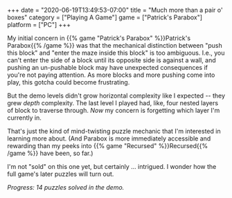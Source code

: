 +++
date = "2020-06-19T13:49:53-07:00"
title = "Much more than a pair o' boxes"
category = ["Playing A Game"]
game = ["Patrick's Parabox"]
platform = ["PC"]
+++

My initial concern in {{% game "Patrick's Parabox" %}}Patrick's Parabox{{% /game %}} was that the mechanical distinction between "push this block" and "enter the maze inside this block" is too ambiguous.  I.e., you can't enter the side of a block until its opposite side is against a wall, and pushing an un-pushable block may have unexpected consequences if you're not paying attention.  As more blocks and more pushing come into play, this gotcha could become frustrating.

But the demo levels didn't grow horizontal complexity like I expected -- they grew <i>depth</i> complexity.  The last level I played had, like, four nested layers of block to traverse through.  <i>Now</i> my concern is forgetting which layer I'm currently in.

That's just the kind of mind-twisting puzzle mechanic that I'm interested in learning more about.  (And Parabox is more immediately accessible and rewarding than my peeks into {{% game "Recursed" %}}Recursed{{% /game %}} have been, so far.)

I'm not "sold" on this one yet, but certainly ... intrigued.  I wonder how the full game's later puzzles will turn out.

<i>Progress: 14 puzzles solved in the demo.</i>
